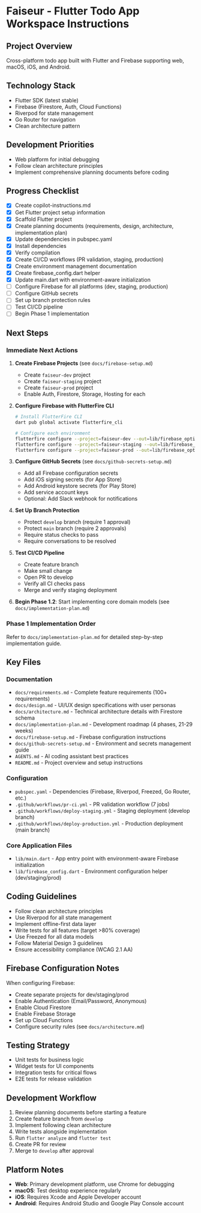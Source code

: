 # Faiseur - Flutter Todo App Workspace Instructions

## Project Overview
Cross-platform todo app built with Flutter and Firebase supporting web, macOS, iOS, and Android.

## Technology Stack
- Flutter SDK (latest stable)
- Firebase (Firestore, Auth, Cloud Functions)
- Riverpod for state management
- Go Router for navigation
- Clean architecture pattern

## Development Priorities
- Web platform for initial debugging
- Follow clean architecture principles
- Implement comprehensive planning documents before coding

## Progress Checklist
- [x] Create copilot-instructions.md
- [x] Get Flutter project setup information
- [x] Scaffold Flutter project
- [x] Create planning documents (requirements, design, architecture, implementation plan)
- [x] Update dependencies in pubspec.yaml
- [x] Install dependencies
- [x] Verify compilation
- [x] Create CI/CD workflows (PR validation, staging, production)
- [x] Create environment management documentation
- [x] Create firebase_config.dart helper
- [x] Update main.dart with environment-aware initialization
- [ ] Configure Firebase for all platforms (dev, staging, production)
- [ ] Configure GitHub secrets
- [ ] Set up branch protection rules
- [ ] Test CI/CD pipeline
- [ ] Begin Phase 1 implementation

## Next Steps

### Immediate Next Actions

1. **Create Firebase Projects** (see `docs/firebase-setup.md`)
   - Create `faiseur-dev` project
   - Create `faiseur-staging` project  
   - Create `faiseur-prod` project
   - Enable Auth, Firestore, Storage, Hosting for each

2. **Configure Firebase with FlutterFire CLI**
   ```bash
   # Install FlutterFire CLI
   dart pub global activate flutterfire_cli
   
   # Configure each environment
   flutterfire configure --project=faiseur-dev --out=lib/firebase_options_dev.dart
   flutterfire configure --project=faiseur-staging --out=lib/firebase_options_staging.dart
   flutterfire configure --project=faiseur-prod --out=lib/firebase_options_prod.dart
   ```

3. **Configure GitHub Secrets** (see `docs/github-secrets-setup.md`)
   - Add all Firebase configuration secrets
   - Add iOS signing secrets (for App Store)
   - Add Android keystore secrets (for Play Store)
   - Add service account keys
   - Optional: Add Slack webhook for notifications

4. **Set Up Branch Protection**
   - Protect `develop` branch (require 1 approval)
   - Protect `main` branch (require 2 approvals)
   - Require status checks to pass
   - Require conversations to be resolved

5. **Test CI/CD Pipeline**
   - Create feature branch
   - Make small change
   - Open PR to develop
   - Verify all CI checks pass
   - Merge and verify staging deployment

6. **Begin Phase 1.2**: Start implementing core domain models (see `docs/implementation-plan.md`)

### Phase 1 Implementation Order
Refer to `docs/implementation-plan.md` for detailed step-by-step implementation guide.

## Key Files

### Documentation
- `docs/requirements.md` - Complete feature requirements (100+ requirements)
- `docs/design.md` - UI/UX design specifications with user personas
- `docs/architecture.md` - Technical architecture details with Firestore schema
- `docs/implementation-plan.md` - Development roadmap (4 phases, 21-29 weeks)
- `docs/firebase-setup.md` - Firebase configuration instructions
- `docs/github-secrets-setup.md` - Environment and secrets management guide
- `AGENTS.md` - AI coding assistant best practices
- `README.md` - Project overview and setup instructions

### Configuration
- `pubspec.yaml` - Dependencies (Firebase, Riverpod, Freezed, Go Router, etc.)
- `.github/workflows/pr-ci.yml` - PR validation workflow (7 jobs)
- `.github/workflows/deploy-staging.yml` - Staging deployment (develop branch)
- `.github/workflows/deploy-production.yml` - Production deployment (main branch)

### Core Application Files
- `lib/main.dart` - App entry point with environment-aware Firebase initialization
- `lib/firebase_config.dart` - Environment configuration helper (dev/staging/prod)

## Coding Guidelines
- Follow clean architecture principles
- Use Riverpod for all state management
- Implement offline-first data layer
- Write tests for all features (target >80% coverage)
- Use Freezed for all data models
- Follow Material Design 3 guidelines
- Ensure accessibility compliance (WCAG 2.1 AA)

## Firebase Configuration Notes
When configuring Firebase:
- Create separate projects for dev/staging/prod
- Enable Authentication (Email/Password, Anonymous)
- Enable Cloud Firestore
- Enable Firebase Storage
- Set up Cloud Functions
- Configure security rules (see `docs/architecture.md`)

## Testing Strategy
- Unit tests for business logic
- Widget tests for UI components
- Integration tests for critical flows
- E2E tests for release validation

## Development Workflow
1. Review planning documents before starting a feature
2. Create feature branch from `develop`
3. Implement following clean architecture
4. Write tests alongside implementation
5. Run `flutter analyze` and `flutter test`
6. Create PR for review
7. Merge to `develop` after approval

## Platform Notes
- **Web**: Primary development platform, use Chrome for debugging
- **macOS**: Test desktop experience regularly
- **iOS**: Requires Xcode and Apple Developer account
- **Android**: Requires Android Studio and Google Play Console account
